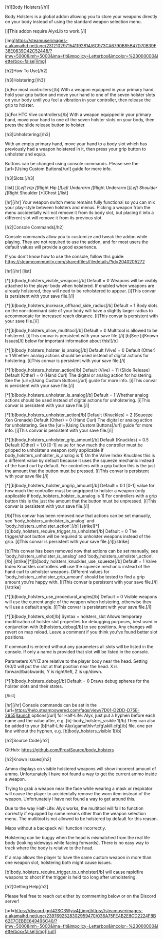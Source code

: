 [h1]Body Holsters[/h1]

Body Holsters is a global addon allowing you to store your weapons directly on your body instead of using the standard weapon selection menu.

[i]This addon require AlyxLib to work.[/i]

[img]https://steamuserimages-a.akamaihd.net/ugc/2312102971541192814/6C973CA6790B85B47D70B39F38E0839D42C52448/?imw=5000&imh=5000&ima=fit&impolicy=Letterbox&imcolor=%23000000&letterbox=false[/img]

[h2]How To Use[/h2]

[h3]Holstering:[/h3]

[b]For most controllers:[/b] With a weapon equipped in your primary hand, hold your grip button and move your hand to one of the seven holster slots on your body until you feel a vibration in your controller, then release the grip to holster.

[b]For HTC Vive controllers:[/b] With a weapon equipped in your primary hand, move your hand to one of the seven holster slots on your body, then press the slide release button to holster.

[h3]Unholstering:[/h3]

With an empty primary hand, move your hand to a body slot which has previously had a weapon holstered in it, then press your grip button to unholster and equip.

Buttons can be changed using console commands. Please see the [url=]Using Custom Buttons[/url] guide for more info.

[h3]Slots:[/h3]

[list]
    [*]Left Hip
    [*]Right Hip
    [*]Left Underarm
    [*]Right Underarm
    [*]Left Shoulder
    [*]Right Shoulder
    [*]Chest
[/list]

[hr][/hr]
Your weapon switch menu remains fully functional so you can mix your play-style between holsters and menus. Picking a weapon from the menu accidentally will not remove it from its body slot, but placing it into a different slot will remove it from its previous slot.

[h2]Console Commands[/h2]

Console commands allow you to customize and tweak the addon while playing. They are not required to use the addon, and for most users the default values will provide a good experience. 

If you don't know how to use the console, follow this guide: https://steamcommunity.com/sharedfiles/filedetails/?id=2040205272

[hr][/hr]
[list]

[*][b]body_holsters_visible_weapons[/b]
Default = 0
Weapons will be visibly attached to the player body when holstered. If enabled when weapons are already holstered, they will need to be reholstered to appear.
[i]This convar is persistent with your save file.[/i]

[*][b]body_holsters_increase_offhand_side_radius[/b]
Default = 1
Body slots on the non-dominant side of your body will have a slightly larger radius to accommodate for increased reach distance.
[i]This convar is persistent with your save file.[/i]

[*][b]body_holsters_allow_multitool[/b]
Default = 0
Multitool is allowed to be holstered.
[i]This convar is persistent with your save file.[/i]
[b]See [i]Known Issues[/i] below for important information about this![/b]

[*][b]body_holsters_holster_is_analog[/b]
Default (Vive)  = 0
Default (Other) = 1
Whether analog actions should be used instead of digital actions for holstering.
[i]This convar is persistent with your save file.[/i]

[*][b]body_holsters_holster_action[/b]
Default (Vive)  = 11 (Slide Release)
Default (Other) = 0  (Hand Curl)
The digital or analog action for holstering. See the [url=]Using Custom Buttons[/url] guide for more info.
[i]This convar is persistent with your save file.[/i]

[*][b]body_holsters_unholster_is_analog[/b]
Default = 1
Whether analog actions should be used instead of digital actions for unholstering.
[i]This convar is persistent with your save file.[/i]

[*][b]body_holsters_unholster_action[/b]
Default (Knuckles) = 2 (Squeeze Xen Grenade)
Default (Other)    = 0 (Hand Curl)
The digital or analog action for unholstering. See the [url=]Using Custom Buttons[/url] guide for more info.
[i]This convar is persistent with your save file.[/i]

[*][b]body_holsters_unholster_grip_amount[/b]
Default (Knuckles) = 0.5
Default (Other)    = 1.0
[0-1] value for how much the controller must be gripped to unholster a weapon (only applicable if body_holsters_unholster_is_analog is 1)
On the Valve Index Knuckles this is a different value by default because it uses the squeeze mechanic instead of the hand curl by default.
For controllers with a grip button this is the just the amount that the button must be pressed.
[i]This convar is persistent with your save file.[/i]

[*][b]body_holsters_holster_ungrip_amount[/b]
Default = 0.1
[0-1] value for how much the controller must be ungripped to holster a weapon (only applicable if body_holsters_holster_is_analog is 1)
For controllers with a grip button this is the just the amount that the button must be unpressed.
[i]This convar is persistent with your save file.[/i]

[/b]This convar has been removed now that actions can be set manually, see 'body_holsters_unholster_is_analog' and 'body_holsters_unholster_action'.[/b]
[strike][*][b]body_holsters_require_trigger_to_unholster[/b]
Default = 0
The trigger/shoot button will be required to unholster weapons instead of the grip.
[i]This convar is persistent with your save file.[/i][/strike]

[b]This convar has been removed now that actions can be set manually, see 'body_holsters_unholster_is_analog' and 'body_holsters_unholster_action'.[/b]
[strike][*][b]body_holsters_knuckles_use_squeeze[/b]
Default = 1
Valve Index Knuckles controllers will use the squeeze mechanic instead of the hand curl to unholster weapons.
Different values for 'body_holsters_unholster_grip_amount' should be tested to find a grip amount you're happy with.
[i]This convar is persistent with your save file.[/i][/strike]

[*][b]body_holsters_use_procedural_angles[/b]
Default = 0
Visible weapons will use the current angle of the weapon when holstering, otherwise they will use a default angle.
[i]This convar is persistent with your save file.[/i]

[*][b]body_holsters_slot[/b]
Syntax = holsters_slot <name> <x> <y> <z> <radius>
Allows temporary modification of holster slot properties for debugging purposes, best used in conjunction with [b]holsters_debug[/b] to see positions. Any changes will revert on map reload. Leave a comment if you think you've found better slot positions.

If command is entered without any parameters all slots will be listed in the console.
If only a name is provided that slot will be listed in the console.

Parameters X/Y/Z are relative to the player body near the head. Setting 0/0/0 will put the slot at that position near the head. X is forward/backwards, Y is right/left, Z is up/down.

[*][b]body_holsters_debug[/b]
Default = 0
Draws debug spheres for the holster slots and their states.

[/list]

[hr][/hr]
Console commands can be set in the [url=https://help.steampowered.com/faqs/view/7D01-D2DD-D75E-2955]launch options[/url] for Half-Life: Alyx, just put a hyphen before each name and the value after, e.g. [b]-body_holsters_visible 1[/b]
They can also be added to your [b]Half-Life Alyx\game\hlvr\cfg\skill.cfg[/b] file, one per line without the hyphen, e.g. [b]body_holsters_visible 1[/b]

[h2]Source Code[/h2]

GitHub: https://github.com/FrostSource/body_holsters

[h2]Known Issues[/h2]

Ammo displays on visible holstered weapons will show incorrect amount of ammo. Unfortunately I have not found a way to get the current ammo inside a weapon.

Trying to grab a weapon near the face while wearing a mask or respirator will cause the player to accidentally remove the worn item instead of the weapon. Unfortunately I have not found a way to get around this.

Due to the way Half-Life: Alyx works, the multitool will fail to function correctly if equipped by some means other than the weapon selection menu. The multitool is not allowed to be holstered by default for this reason.

Maps without a backpack will function incorrectly.

Holstering can be buggy when the head is mismatched from the real life body (looking sideways while facing forwards). There is no easy way to track where the body is relative to the head.

If a map allows the player to have the same custom weapon in more than one weapon slot, holstering both might cause issues.

[b]body_holsters_require_trigger_to_unholster[/b] will cause rapidfire weapons to shoot if the trigger is held too long after unholstering.

[h2]Getting Help[/h2]

Please feel free to reach out either by commenting below or on the Discord server!

[url=https://discord.gg/42SC3Wyjv4][img]https://steamuserimages-a.akamaihd.net/ugc/2397692528302959470/036A75FE4B2E8CD2224F8B62E7CEBEE649493C40/?imw=5000&imh=5000&ima=fit&impolicy=Letterbox&imcolor=%23000000&letterbox=false[/img][/url]